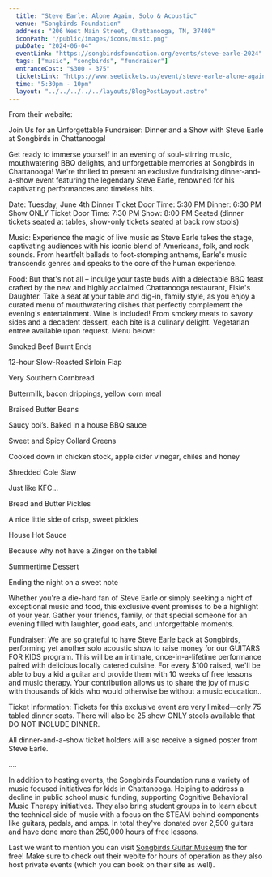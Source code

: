 ```yaml
---
  title: "Steve Earle: Alone Again, Solo & Acoustic"
  venue: "Songbirds Foundation"
  address: "206 West Main Street, Chattanooga, TN, 37408"
  iconPath: "/public/images/icons/music.png"
  pubDate: "2024-06-04"
  eventLink: "https://songbirdsfoundation.org/events/steve-earle-2024"
  tags: ["music", "songbirds", "fundraiser"]
  entranceCost: "$300 - 375"
  ticketsLink: "https://www.seetickets.us/event/steve-earle-alone-again-solo-and-acoustic/599567"
  time: "5:30pm - 10pm"
  layout: "../../../../../layouts/BlogPostLayout.astro"
---
```


From their website:

Join Us for an Unforgettable Fundraiser: Dinner and a Show with Steve Earle at Songbirds in Chattanooga!

Get ready to immerse yourself in an evening of soul-stirring music, mouthwatering BBQ delights, and unforgettable memories at Songbirds in Chattanooga! We're thrilled to present an exclusive fundraising dinner-and-a-show event featuring the legendary Steve Earle, renowned for his captivating performances and timeless hits.

Date: Tuesday, June 4th
Dinner Ticket Door Time: 5:30 PM
Dinner: 6:30 PM
Show ONLY Ticket Door Time: 7:30 PM
Show: 8:00 PM
Seated (dinner tickets seated at tables, show-only tickets seated at back row stools)

Music:
Experience the magic of live music as Steve Earle takes the stage, captivating audiences with his iconic blend of Americana, folk, and rock sounds. From heartfelt ballads to foot-stomping anthems, Earle's music transcends genres and speaks to the core of the human experience.

Food:
But that's not all – indulge your taste buds with a delectable BBQ feast crafted by the new and highly acclaimed Chattanooga restaurant, Elsie's Daughter. Take a seat at your table and dig-in, family style, as you enjoy a curated menu of mouthwatering dishes that perfectly complement the evening's entertainment. Wine is included! From smokey meats to savory sides and a decadent dessert, each bite is a culinary delight. Vegetarian entree available upon request. Menu below:

Smoked Beef Burnt Ends

12-hour Slow-Roasted Sirloin Flap

Very Southern Cornbread

Buttermilk, bacon drippings, yellow corn meal

Braised Butter Beans

Saucy boi’s. Baked in a house BBQ sauce

Sweet and Spicy Collard Greens

Cooked down in chicken stock, apple cider vinegar, chiles and honey

Shredded Cole Slaw

Just like KFC…

Bread and Butter Pickles

A nice little side of crisp, sweet pickles

House Hot Sauce

Because why not have a Zinger on the table!

Summertime Dessert

Ending the night on a sweet note

Whether you're a die-hard fan of Steve Earle or simply seeking a night of exceptional music and food, this exclusive event promises to be a highlight of your year. Gather your friends, family, or that special someone for an evening filled with laughter, good eats, and unforgettable moments.

Fundraiser:
We are so grateful to have Steve Earle back at Songbirds, performing yet another solo acoustic show to raise money for our GUITARS FOR KIDS program. This will be an intimate, once-in-a-lifetime performance paired with delicious locally catered cuisine. For every $100 raised, we'll be able to buy a kid a guitar and provide them with 10 weeks of free lessons and music therapy. Your contribution allows us to share the joy of music with thousands of kids who would otherwise be without a music education..

Ticket Information:
Tickets for this exclusive event are very limited—only 75 tabled dinner seats. There will also be 25 show ONLY stools available that DO NOT INCLUDE DINNER. 

All dinner-and-a-show ticket holders will also receive a signed poster from Steve Earle. 

....

In addition to hosting events, the Songbirds Foundation runs a variety of music focused initiatives for kids in Chattanooga. Helping to address a decline in public school music funding, supporting Cognitive Behavioral Music Therapy initiatives. They also bring student groups in to learn about the technical side of music with a focus on the STEAM behind components like guitars, pedals, and amps. In total they've donated over 2,500 guitars and have done more than 250,000 hours of free lessons. 

Last we want to mention you can visit <a href="https://songbirdsfoundation.org/museum/" target="_blank">Songbirds Guitar Museum</a> the for free! Make sure to check out their webite for hours of operation as they also host private events (which you can book on their site as well).
